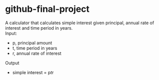 # github-final-project

A calculator that calculates simple interest given principal, annual rate of interest and time period in years.  
Input:  
-   p, principal amount  
-   t, time period in years  
-   r, annual rate of interest  

Output  
-   simple interest = p*t*r  
